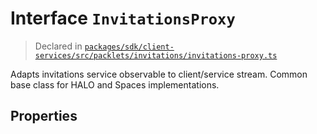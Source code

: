 # Interface `InvitationsProxy`
> Declared in [`packages/sdk/client-services/src/packlets/invitations/invitations-proxy.ts`]()

Adapts invitations service observable to client/service stream.
Common base class for HALO and Spaces implementations.
## Properties